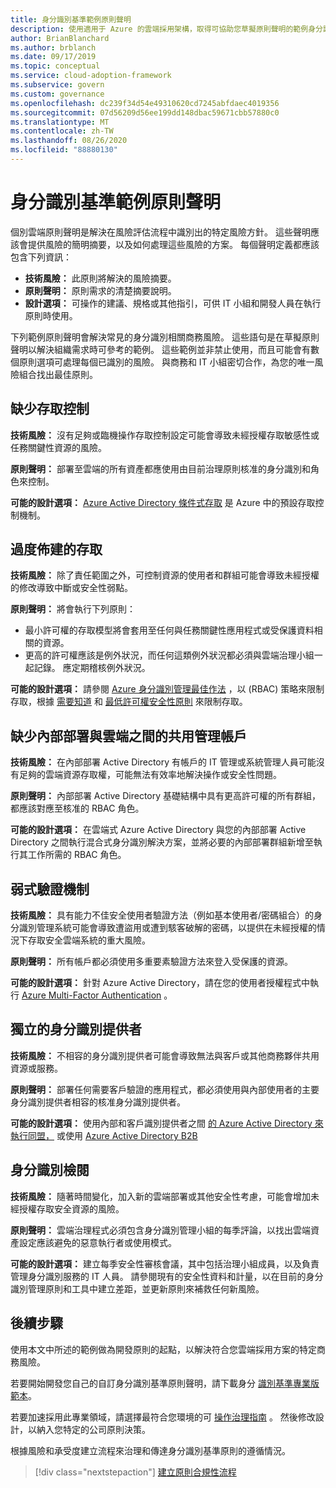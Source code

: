 ```yaml
---
title: 身分識別基準範例原則聲明
description: 使用適用于 Azure 的雲端採用架構，取得可協助您草擬原則聲明的範例身分識別基準原則聲明。
author: BrianBlanchard
ms.author: brblanch
ms.date: 09/17/2019
ms.topic: conceptual
ms.service: cloud-adoption-framework
ms.subservice: govern
ms.custom: governance
ms.openlocfilehash: dc239f34d54e49310620cd7245abfdaec4019356
ms.sourcegitcommit: 07d56209d56ee199dd148dbac59671cbb57880c0
ms.translationtype: MT
ms.contentlocale: zh-TW
ms.lasthandoff: 08/26/2020
ms.locfileid: "88880130"
---
```

# <a name="identity-baseline-sample-policy-statements"></a>身分識別基準範例原則聲明

個別雲端原則聲明是解決在風險評估流程中識別出的特定風險方針。 這些聲明應該會提供風險的簡明摘要，以及如何處理這些風險的方案。 每個聲明定義都應該包含下列資訊：

- **技術風險：** 此原則將解決的風險摘要。
- **原則聲明：** 原則需求的清楚摘要說明。
- **設計選項：** 可操作的建議、規格或其他指引，可供 IT 小組和開發人員在執行原則時使用。

下列範例原則聲明會解決常見的身分識別相關商務風險。 這些語句是在草擬原則聲明以解決組織需求時可參考的範例。 這些範例並非禁止使用，而且可能會有數個原則選項可處理每個已識別的風險。 與商務和 IT 小組密切合作，為您的唯一風險組合找出最佳原則。

## <a name="lack-of-access-controls"></a>缺少存取控制

**技術風險：** 沒有足夠或臨機操作存取控制設定可能會導致未經授權存取敏感性或任務關鍵性資源的風險。

**原則聲明：** 部署至雲端的所有資產都應使用由目前治理原則核准的身分識別和角色來控制。

**可能的設計選項：** [Azure Active Directory 條件式存取](/azure/active-directory/conditional-access/overview) 是 Azure 中的預設存取控制機制。

## <a name="overprovisioned-access"></a>過度佈建的存取

**技術風險：** 除了責任範圍之外，可控制資源的使用者和群組可能會導致未經授權的修改導致中斷或安全性弱點。

**原則聲明：** 將會執行下列原則：

- 最小許可權的存取模型將會套用至任何與任務關鍵性應用程式或受保護資料相關的資源。
- 更高的許可權應該是例外狀況，而任何這類例外狀況都必須與雲端治理小組一起記錄。 應定期稽核例外狀況。

**可能的設計選項：** 請參閱 [Azure 身分識別管理最佳作法](/azure/security/fundamentals/identity-management-best-practices) ，以 (RBAC) 策略來限制存取，根據 [需要知道](https://wikipedia.org/wiki/Need_to_know) 和 [最低許可權安全性原則](https://wikipedia.org/wiki/Principle_of_least_privilege) 來限制存取。

## <a name="lack-of-shared-management-accounts-between-on-premises-and-the-cloud"></a>缺少內部部署與雲端之間的共用管理帳戶

**技術風險：** 在內部部署 Active Directory 有帳戶的 IT 管理或系統管理人員可能沒有足夠的雲端資源存取權，可能無法有效率地解決操作或安全性問題。

**原則聲明：** 內部部署 Active Directory 基礎結構中具有更高許可權的所有群組，都應該對應至核准的 RBAC 角色。

**可能的設計選項：** 在雲端式 Azure Active Directory 與您的內部部署 Active Directory 之間執行混合式身分識別解決方案，並將必要的內部部署群組新增至執行其工作所需的 RBAC 角色。

## <a name="weak-authentication-mechanisms"></a>弱式驗證機制

**技術風險：** 具有能力不佳安全使用者驗證方法（例如基本使用者/密碼組合）的身分識別管理系統可能會導致遭盜用或遭到駭客破解的密碼，以提供在未經授權的情況下存取安全雲端系統的重大風險。

**原則聲明：** 所有帳戶都必須使用多重要素驗證方法來登入受保護的資源。

**可能的設計選項：** 針對 Azure Active Directory，請在您的使用者授權程式中執行 [Azure Multi-Factor Authentication](/azure/active-directory/authentication/concept-mfa-howitworks) 。

## <a name="isolated-identity-providers"></a>獨立的身分識別提供者

**技術風險：** 不相容的身分識別提供者可能會導致無法與客戶或其他商務夥伴共用資源或服務。

**原則聲明：** 部署任何需要客戶驗證的應用程式，都必須使用與內部使用者的主要身分識別提供者相容的核准身分識別提供者。

**可能的設計選項：** 使用內部和客戶識別提供者之間 [的 Azure Active Directory 來執行同盟，](/azure/active-directory/hybrid/whatis-fed) 或使用 [Azure Active Directory B2B](/azure/active-directory/b2b/what-is-b2b)

## <a name="identity-reviews"></a>身分識別檢閱

**技術風險：** 隨著時間變化，加入新的雲端部署或其他安全性考慮，可能會增加未經授權存取安全資源的風險。

**原則聲明：** 雲端治理程式必須包含身分識別管理小組的每季評論，以找出雲端資產設定應該避免的惡意執行者或使用模式。

**可能的設計選項：** 建立每季安全性審核會議，其中包括治理小組成員，以及負責管理身分識別服務的 IT 人員。 請參閱現有的安全性資料和計量，以在目前的身分識別管理原則和工具中建立差距，並更新原則來補救任何新風險。

## <a name="next-steps"></a>後續步驟

使用本文中所述的範例做為開發原則的起點，以解決符合您雲端採用方案的特定商務風險。

若要開始開發您自己的自訂身分識別基準原則聲明，請下載身分 [識別基準專業版範本](./template.md)。

若要加速採用此專業領域，請選擇最符合您環境的可 [操作治理指南](../guides/index.md) 。 然後修改設計，以納入您特定的公司原則決策。

根據風險和承受度建立流程來治理和傳達身分識別基準原則的遵循情況。

> [!div class="nextstepaction"]
> [建立原則合規性流程](./compliance-processes.md)
